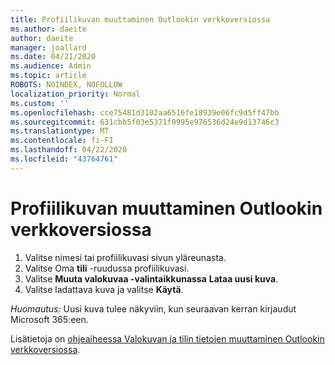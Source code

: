 ```yaml
---
title: Profiilikuvan muuttaminen Outlookin verkkoversiossa
ms.author: daeite
author: daeite
manager: joallard
ms.date: 04/21/2020
ms.audience: Admin
ms.topic: article
ROBOTS: NOINDEX, NOFOLLOW
localization_priority: Normal
ms.custom: ''
ms.openlocfilehash: cce75481d3102aa6516fe18939e06fc9d5ff47bb
ms.sourcegitcommit: 631cbb5f03e5371f0995e976536d24e9d13746c3
ms.translationtype: MT
ms.contentlocale: fi-FI
ms.lasthandoff: 04/22/2020
ms.locfileid: "43764761"
---
```

# <a name="change-your-profile-picture-in-outlook-on-the-web"></a>Profiilikuvan muuttaminen Outlookin verkkoversiossa

1. Valitse nimesi tai profiilikuvasi sivun yläreunasta.
1. Valitse Oma **tili** -ruudussa profiilikuvasi.
1. Valitse **Muuta valokuvaa -valintaikkunassa** **Lataa uusi kuva**.
1. Valitse ladattava kuva ja valitse **Käytä**.

*Huomautus:* Uusi kuva tulee näkyviin, kun seuraavan kerran kirjaudut Microsoft 365:een.

Lisätietoja on [ohjeaiheessa Valokuvan ja tilin tietojen muuttaminen Outlookin verkkoversiossa](https://support.office.com/article/b2dbb289-851d-4bed-93c3-3e136f5659ec).